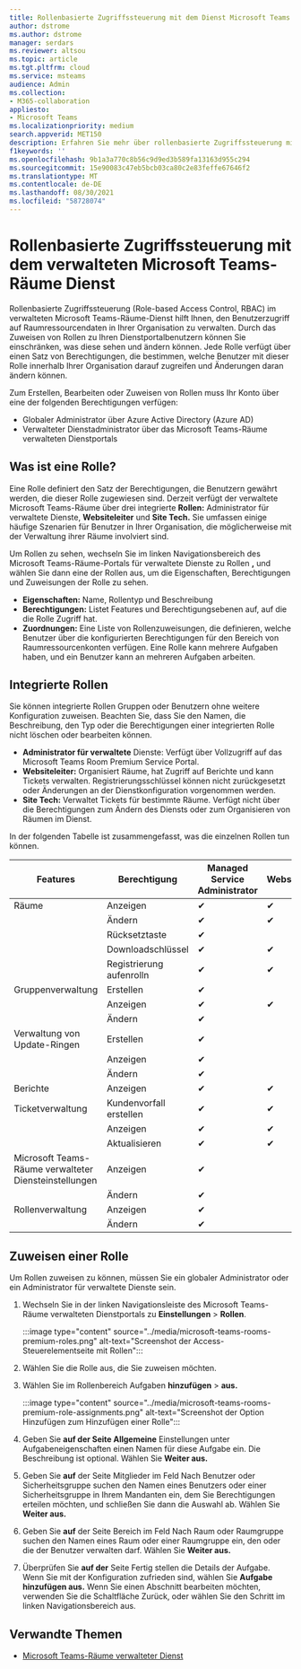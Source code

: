 ```yaml
---
title: Rollenbasierte Zugriffssteuerung mit dem Dienst Microsoft Teams Room Premium
author: dstrome
ms.author: dstrome
manager: serdars
ms.reviewer: altsou
ms.topic: article
ms.tgt.pltfrm: cloud
ms.service: msteams
audience: Admin
ms.collection:
- M365-collaboration
appliesto:
- Microsoft Teams
ms.localizationpriority: medium
search.appverid: MET150
description: Erfahren Sie mehr über rollenbasierte Zugriffssteuerung mit dem verwalteten Microsoft Teams-Räume Dienst.
f1keywords: ''
ms.openlocfilehash: 9b1a3a770c8b56c9d9ed3b589fa13163d955c294
ms.sourcegitcommit: 15e90083c47eb5bcb03ca80c2e83feffe67646f2
ms.translationtype: MT
ms.contentlocale: de-DE
ms.lasthandoff: 08/30/2021
ms.locfileid: "58728074"
---
```

# <a name="role-based-access-control-with-the-microsoft-teams-rooms-managed-service"></a>Rollenbasierte Zugriffssteuerung mit dem verwalteten Microsoft Teams-Räume Dienst

Rollenbasierte Zugriffssteuerung (Role-based Access Control, RBAC) im verwalteten Microsoft Teams-Räume-Dienst hilft Ihnen, den Benutzerzugriff auf Raumressourcendaten in Ihrer Organisation zu verwalten. Durch das Zuweisen von Rollen zu Ihren Dienstportalbenutzern können Sie einschränken, was diese sehen und ändern können. Jede Rolle verfügt über einen Satz von Berechtigungen, die bestimmen, welche Benutzer mit dieser Rolle innerhalb Ihrer Organisation darauf zugreifen und Änderungen daran ändern können.

Zum Erstellen, Bearbeiten oder Zuweisen von Rollen muss Ihr Konto über eine der folgenden Berechtigungen verfügen:

- Globaler Administrator über Azure Active Directory (Azure AD)
- Verwalteter Dienstadministrator über das Microsoft Teams-Räume verwalteten Dienstportals

## <a name="what-is-a-role"></a>Was ist eine Rolle?

Eine Rolle definiert den Satz der Berechtigungen, die Benutzern gewährt werden, die dieser Rolle zugewiesen sind. Derzeit verfügt der verwaltete Microsoft Teams-Räume über drei integrierte **Rollen:** Administrator für verwaltete Dienste, **Websiteleiter** und **Site Tech.** Sie umfassen einige häufige Szenarien für Benutzer in Ihrer Organisation, die möglicherweise mit der Verwaltung ihrer Räume involviert sind.

Um Rollen zu sehen, wechseln Sie im linken Navigationsbereich des Microsoft Teams-Räume-Portals für verwaltete Dienste zu Rollen **,** und wählen Sie dann eine der Rollen aus, um die Eigenschaften, Berechtigungen und Zuweisungen der Rolle zu sehen.  

- **Eigenschaften:** Name, Rollentyp und Beschreibung
- **Berechtigungen:** Listet Features und Berechtigungsebenen auf, auf die die Rolle Zugriff hat.
- **Zuordnungen:** Eine Liste von Rollenzuweisungen, die definieren, welche Benutzer über die konfigurierten Berechtigungen für den Bereich von Raumressourcenkonten verfügen. Eine Rolle kann mehrere Aufgaben haben, und ein Benutzer kann an mehreren Aufgaben arbeiten.

## <a name="built-in-roles"></a>Integrierte Rollen

Sie können integrierte Rollen Gruppen oder Benutzern ohne weitere Konfiguration zuweisen. Beachten Sie, dass Sie den Namen, die Beschreibung, den Typ oder die Berechtigungen einer integrierten Rolle nicht löschen oder bearbeiten können.

- **Administrator für verwaltete** Dienste: Verfügt über Vollzugriff auf das Microsoft Teams Room Premium Service Portal.
- **Websiteleiter:** Organisiert Räume, hat Zugriff auf Berichte und kann Tickets verwalten. Registrierungsschlüssel können nicht zurückgesetzt oder Änderungen an der Dienstkonfiguration vorgenommen werden.  
- **Site Tech:** Verwaltet Tickets für bestimmte Räume. Verfügt nicht über die Berechtigungen zum Ändern des Diensts oder zum Organisieren von Räumen im Dienst.

In der folgenden Tabelle ist zusammengefasst, was die einzelnen Rollen tun können.

|Features |Berechtigung |Managed Service Administrator  |Websiteleiter  |Site Tech  |
|---------|---------|---------|---------|---------|
|Räume     |Anzeigen        |&#10004;           |&#10004;           |&#10004;  |
|    |Ändern         |&#10004;           |&#10004;           |&#10004; |
|    |Rücksetztaste         |&#10004;           |         ||
|    |Downloadschlüssel         |&#10004;           |&#10004;          |&#10004; |
|    |Registrierung aufenrolln         |&#10004;           |&#10004;           |&#10004; |
|Gruppenverwaltung   |Erstellen         |&#10004;           |           ||
|    |Anzeigen       |&#10004;          |&#10004;           ||
|    |Ändern         |&#10004;           |           ||
|Verwaltung von Update-Ringen    |Erstellen         |&#10004;           |           ||
|    |Anzeigen         |&#10004;           |           ||
|    |Ändern         |&#10004;           |           ||
|Berichte   |Anzeigen        |&#10004;           |&#10004;           ||
|Ticketverwaltung   |Kundenvorfall erstellen         |&#10004;           |&#10004;           |&#10004;  |
|    |Anzeigen         |&#10004;           |&#10004;           |&#10004;  |
|    |Aktualisieren         |&#10004;           |&#10004;           |&#10004;  |
|Microsoft Teams-Räume verwalteter Diensteinstellungen    |Anzeigen         |&#10004;           |         ||
|    |Ändern        |&#10004;           |         ||
|Rollenverwaltung    |Anzeigen         |&#10004;           |         ||
|    |Ändern         |&#10004;           |         ||

## <a name="assign-a-role"></a>Zuweisen einer Rolle

Um Rollen zuweisen zu können, müssen Sie ein globaler Administrator oder ein Administrator für verwaltete Dienste sein.

1. Wechseln Sie in der linken Navigationsleiste des Microsoft Teams-Räume verwalteten Dienstportals zu **Einstellungen**  >  **Rollen**.

    :::image type="content" source="../media/microsoft-teams-rooms-premium-roles.png" alt-text="Screenshot der Access-Steuerelementseite mit Rollen":::

2. Wählen Sie die Rolle aus, die Sie zuweisen möchten.
3. Wählen Sie im Rollenbereich Aufgaben **hinzufügen**  >  **aus.**

    :::image type="content" source="../media/microsoft-teams-rooms-premium-role-assignments.png" alt-text="Screenshot der Option Hinzufügen zum Hinzufügen einer Rolle":::

4. Geben Sie **auf der Seite Allgemeine** Einstellungen unter Aufgabeneigenschaften einen Namen für diese Aufgabe ein.  Die Beschreibung ist optional. Wählen Sie **Weiter aus.**
5. Geben Sie **auf** der  Seite Mitglieder im Feld Nach Benutzer oder Sicherheitsgruppe suchen den Namen eines Benutzers oder einer Sicherheitsgruppe in Ihrem Mandanten ein, dem Sie Berechtigungen erteilen möchten, und schließen Sie dann die Auswahl ab. Wählen Sie **Weiter aus.** 
6. Geben Sie **auf** der  Seite Bereich im Feld Nach Raum oder Raumgruppe suchen den Namen eines Raum oder einer Raumgruppe ein, den oder die der Benutzer verwalten darf. Wählen Sie **Weiter aus.**
7. Überprüfen Sie **auf der** Seite Fertig stellen die Details der Aufgabe. Wenn Sie mit der Konfiguration zufrieden sind, wählen Sie **Aufgabe hinzufügen aus.** Wenn Sie einen Abschnitt bearbeiten  möchten, verwenden Sie die Schaltfläche Zurück, oder wählen Sie den Schritt im linken Navigationsbereich aus.  

## <a name="related-topics"></a>Verwandte Themen

- [Microsoft Teams-Räume verwalteter Dienst](microsoft-teams-rooms-premium.md)
